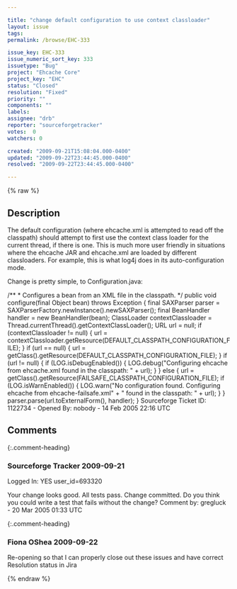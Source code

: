 ```yaml
---

title: "change default configuration to use context classloader"
layout: issue
tags: 
permalink: /browse/EHC-333

issue_key: EHC-333
issue_numeric_sort_key: 333
issuetype: "Bug"
project: "Ehcache Core"
project_key: "EHC"
status: "Closed"
resolution: "Fixed"
priority: ""
components: ""
labels: 
assignee: "drb"
reporter: "sourceforgetracker"
votes:  0
watchers: 0

created: "2009-09-21T15:08:04.000-0400"
updated: "2009-09-22T23:44:45.000-0400"
resolved: "2009-09-22T23:44:45.000-0400"

---
```




{% raw %}



## Description

<div markdown="1" class="description">

The default configuration (where ehcache.xml is
attempted to read off the classpath) should attempt to
first use the context class loader for the current
thread, if there is one. This is much more user
friendly in situations where the ehcache JAR and
ehcache.xml are loaded by different classloaders. For
example, this is what log4j does in its
auto-configuration mode.

Change is pretty simple, to Configuration.java:

 /\*\*
     * Configures a bean from an XML file in the classpath.
     */
    public void configure(final Object bean)
            throws Exception {
        final SAXParser parser =
SAXParserFactory.newInstance().newSAXParser();
        final BeanHandler handler = new BeanHandler(bean);
        ClassLoader contextClassloader =
Thread.currentThread().getContextClassLoader();
        URL url = null;
        if (contextClassloader != null)
        {
         url =
contextClassloader.getResource(DEFAULT\_CLASSPATH\_CONFIGURATION\_FILE);
        }
        if (url == null)
        {
            url =
getClass().getResource(DEFAULT\_CLASSPATH\_CONFIGURATION\_FILE);
        }
        if (url != null) {
            if (LOG.isDebugEnabled()) {
                LOG.debug("Configuring ehcache from
ehcache.xml found in the classpath: " + url);
            }
        } else {
            url =
getClass().getResource(FAILSAFE\_CLASSPATH\_CONFIGURATION\_FILE);
            if (LOG.isWarnEnabled()) {
                LOG.warn("No configuration found.
Configuring ehcache from ehcache-failsafe.xml"
                        + " found in the classpath: " +
url);
            }
        }
        parser.parse(url.toExternalForm(), handler);
    }
Sourceforge Ticket ID: 1122734 - Opened By: nobody - 14 Feb 2005 22:16 UTC

</div>

## Comments


{:.comment-heading}
### **Sourceforge Tracker** <span class="date">2009-09-21</span>

<div markdown="1" class="comment">

Logged In: YES 
user\_id=693320

Your change looks good. All tests pass. Change committed. Do you think 
you could write a test that fails without the change?
Comment by: gregluck - 20 Mar 2005 01:33 UTC

</div>


{:.comment-heading}
### **Fiona OShea** <span class="date">2009-09-22</span>

<div markdown="1" class="comment">

Re-opening so that I can properly close out these issues and have correct Resolution status in Jira

</div>



{% endraw %}
